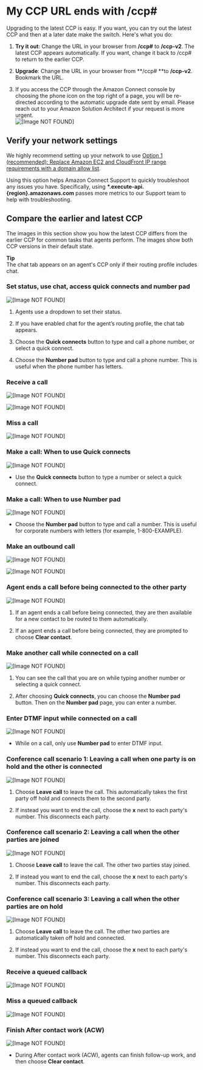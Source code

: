 # My CCP URL ends with /ccp\#<a name="upgrade-browser-ccp"></a>

Upgrading to the latest CCP is easy\. If you want, you can try out the latest CCP and then at a later date make the switch\. Here's what you do:

1. **Try it out**: Change the URL in your browser from **/ccp\#** to **/ccp\-v2**\. The latest CCP appears automatically\. If you want, change it back to /ccp\# to return to the earlier CCP\. 

1. **Upgrade**: Change the URL in your browser from **/ccp\# **to **/ccp\-v2**\. Bookmark the URL\. 

1. If you access the CCP through the Amazon Connect console by choosing the phone icon on the top right of a page, you will be re\-directed according to the automatic upgrade date sent by email\. Please reach out to your Amazon Solution Architect if your request is more urgent\.   
![\[Image NOT FOUND\]](http://docs.aws.amazon.com/connect/latest/adminguide/images/upgradeccp-phone-icon.png)

## Verify your network settings<a name="upgrade-verify-network-settings"></a>

We highly recommend setting up your network to use [Option 1 \(recommended\): Replace Amazon EC2 and CloudFront IP range requirements with a domain allow list](ccp-networking.md#option1)\. 

Using this option helps Amazon Connect Support to quickly troubleshoot any issues you have\. Specifically, using **\*\.execute\-api\.\{region\}\.amazonaws\.com** passes more metrics to our Support team to help with troubleshooting\. 

## Compare the earlier and latest CCP<a name="ui-comparison"></a>

The images in this section show you how the latest CCP differs from the earlier CCP for common tasks that agents perform\. The images show both CCP versions in their default state\. 

**Tip**  
The chat tab appears on an agent's CCP only if their routing profile includes chat\.

### Set status, use chat, access quick connects and number pad<a name="ui-comparison-set-status"></a>

![\[Image NOT FOUND\]](http://docs.aws.amazon.com/connect/latest/adminguide/images/upgradeccp-status-available.png)

1. Agents use a dropdown to set their status\.

1. If you have enabled chat for the agent’s routing profile, the chat tab appears\.

1. Choose the **Quick connects** button to type and call a phone number, or select a quick connect\.

1. Choose the **Number pad** button to type and call a phone number\. This is useful when the phone number has letters\.

### Receive a call<a name="ui-comparison-receive-call"></a>

![\[Image NOT FOUND\]](http://docs.aws.amazon.com/connect/latest/adminguide/images/upgradeccp-receive-call-earlier-ccp.png)

![\[Image NOT FOUND\]](http://docs.aws.amazon.com/connect/latest/adminguide/images/upgradeccp-receive-call-latest-ccp.png)

### Miss a call<a name="ui-comparison-missed-call"></a>

![\[Image NOT FOUND\]](http://docs.aws.amazon.com/connect/latest/adminguide/images/upgradeccp-missed-call.png)

### Make a call: When to use Quick connects<a name="ui-comparison-make-call"></a>

![\[Image NOT FOUND\]](http://docs.aws.amazon.com/connect/latest/adminguide/images/upgradeccp-make-call.png)
+ Use the **Quick connects** button to type a number or select a quick connect\.

### Make a call: When to use Number pad<a name="ui-comparison-make-call-use-number-pad"></a>

![\[Image NOT FOUND\]](http://docs.aws.amazon.com/connect/latest/adminguide/images/upgradeccp-make-call2.png)
+ Choose the **Number pad** button to type and call a number\. This is useful for corporate numbers with letters \(for example, 1\-800\-EXAMPLE\)\. 

### Make an outbound call<a name="ui-comparison-make-outbound-call"></a>

![\[Image NOT FOUND\]](http://docs.aws.amazon.com/connect/latest/adminguide/images/upgradeccp-connected-outbound-call-earlier.png)

![\[Image NOT FOUND\]](http://docs.aws.amazon.com/connect/latest/adminguide/images/upgradeccp-connected-outbound-call-latest.png)

### Agent ends a call before being connected to the other party<a name="ui-comparison-agent-ends-call-before-connecting"></a>

![\[Image NOT FOUND\]](http://docs.aws.amazon.com/connect/latest/adminguide/images/upgradeccp-end-outbound-call-before-connecting.png)

1. If an agent ends a call before being connected, they are then available for a new contact to be routed to them automatically\.

1. If an agent ends a call before being connected, they are prompted to choose **Clear contact**\.

### Make another call while connected on a call<a name="ui-comparison-another-call"></a>

![\[Image NOT FOUND\]](http://docs.aws.amazon.com/connect/latest/adminguide/images/upgradeccp-another-call.png)

1. You can see the call that you are on while typing another number or selecting a quick connect\.

1. After choosing **Quick connects**, you can choose the **Number pad** button\. Then on the **Number pad** page, you can enter a number\.

### Enter DTMF input while connected on a call<a name="ui-comparison-dtmf"></a>

![\[Image NOT FOUND\]](http://docs.aws.amazon.com/connect/latest/adminguide/images/upgradeccp-dtmf.png)
+ While on a call, only use **Number pad** to enter DTMF input\. 

### Conference call scenario 1: Leaving a call when one party is on hold and the other is connected<a name="ui-comparison-conference-call1"></a>

![\[Image NOT FOUND\]](http://docs.aws.amazon.com/connect/latest/adminguide/images/upgradeccp-conference-call.png)

1. Choose **Leave call** to leave the call\. This automatically takes the first party off hold and connects them to the second party\.

1. If instead you want to end the call, choose the **x** next to each party's number\. This disconnects each party\.

### Conference call scenario 2: Leaving a call when the other parties are joined<a name="ui-comparison-conference-call2"></a>

![\[Image NOT FOUND\]](http://docs.aws.amazon.com/connect/latest/adminguide/images/upgradeccp-leave-call-keep-others-joined.png)

1. Choose **Leave call** to leave the call\. The other two parties stay joined\. 

1. If instead you want to end the call, choose the **x** next to each party's number\. This disconnects each party\.

### Conference call scenario 3: Leaving a call when the other parties are on hold<a name="ui-comparison-conference-call3"></a>

![\[Image NOT FOUND\]](http://docs.aws.amazon.com/connect/latest/adminguide/images/upgradeccp-on-hold.png)

1. Choose **Leave call** to leave the call\. The other two parties are automatically taken off hold and connected\. 

1. If instead you want to end the call, choose the **x** next to each party's number\. This disconnects each party\. 

### Receive a queued callback<a name="ui-comparison-receive-queued-callback"></a>

![\[Image NOT FOUND\]](http://docs.aws.amazon.com/connect/latest/adminguide/images/upgradeccp-receive-callback.png)

### Miss a queued callback<a name="ui-comparison-miss-queued-callback"></a>

![\[Image NOT FOUND\]](http://docs.aws.amazon.com/connect/latest/adminguide/images/upgradeccp-miss-callback.png)

### Finish After contact work \(ACW\)<a name="ui-comparison-acw"></a>

![\[Image NOT FOUND\]](http://docs.aws.amazon.com/connect/latest/adminguide/images/upgradeccp-acw.png)
+ During After contact work \(ACW\), agents can finish follow\-up work, and then choose **Clear contact**\.